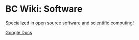 BC Wiki: Software
=================

Specialized in open source software and scientific computing!

[Google Docs](software/google-docs)
